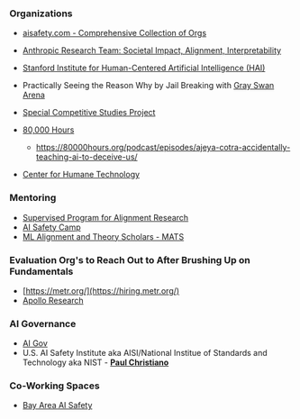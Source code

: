 ### Organizations
* [aisafety.com - Comprehensive Collection of Orgs](https://www.aisafety.com/map)
* [Anthropic Research Team: Societal Impact, Alignment, Interpretability](https://www.anthropic.com/research)
* [Stanford Institute for Human-Centered Artificial Intelligence (HAI)](https://hai.stanford.edu/)

* Practically Seeing the Reason Why by Jail Breaking with [Gray Swan Arena](https://app.grayswan.ai/arena)
* [Special Competitive Studies Project](https://www.scsp.ai/)
* [80,000 Hours](https://80000hours.org)
  * https://80000hours.org/podcast/episodes/ajeya-cotra-accidentally-teaching-ai-to-deceive-us/
* [Center for Humane Technology](https://www.humanetech.com/)

### Mentoring
* [Supervised Program for Alignment Research](https://sparai.org/)
* [AI Safety Camp](https://www.aisafety.camp/home)
* [ML Alignment and Theory Scholars - MATS](https://www.matsprogram.org/faqs)

### Evaluation Org's to Reach Out to After Brushing Up on Fundamentals
* [https://metr.org/](https://hiring.metr.org/)
* [Apollo Research](https://www.apolloresearch.ai/)
  
### AI Governance
* [AI Gov](https://aigov.world/)
* U.S. AI Safety Institute aka AISI/National Institue of Standards and Technology aka NIST - **[Paul Christiano](https://www.linkedin.com/in/paul-christiano-5089211bb/)**

### Co-Working Spaces
* [Bay Area AI Safety](https://www.google.com/search?q=AI+Safety+Coworking+Space+bay+area+ca&sca_esv=39467f0b3c82b77e&rlz=1C5CHFA_enUS931US931&sxsrf=AE3TifOB3IbvNT4vOvVL2JeBg990ivF7KA%3A1750372505280&udm=50&fbs=AIIjpHxU7SXXniUZfeShr2fp4giZrjP_Cx0LI1Ytb_FGcOviEm1ssuPGpLt-JO6rIVBYz_TdjmQn0Bae6icofwvLCYHZRRbGnfbDXMXXJUKvyjiPaocMaKI65Y-eERJw3KdIOfJmSZh31wQJvxWjuLjUjmtH-Wxwx6jj7yoVQKA8DsSfpLcSMZ2IVZ8pUnYRccPL_3nkAgLRvbybD2Llh8L9z5_9oe8VFw&aep=1&ntc=1&sa=X&ved=2ahUKEwjan5vbxf6NAxXSQjABHZARM8kQ2J8OegQIHRAC&biw=1629&bih=938&dpr=2.2&mstk=AUtExfBHSkQ7NZenfAqGc9oPC2mytQdO5T_J_KGfeQ596mM6BLmSC8BFWe2c8cxKAJrxmOTDyJj1vVmT8slO1bn2_Ea2j4mO2qnzj9Bs_ydcQ9NlijsZwzMCf4HvqOkZEoIXFwk6t-hs3z1y_PNlty_4YSMGT8X0MgLi7YF6sqn7tbGRxuKTajCCNtApDf8dr0mEr-f7lgsNeErb61MLfoOc5QRhRm8VWfGsBhXf4Xh4x-qpwBVDvSKaJSkeT-R2Zy8w1FLnMLne0oYm1LJCCtkvEhj4tBm9lspFx4PuxOAQdBut21ndPROErWM1dAlfpS5TBBcfNiBf9h8cmg&csuir=1)
